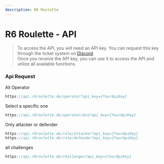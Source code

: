 ```yaml
---
description: R6 Roulette
---
```


# R6 Roulette - API

> To access the API, you will need an API key. You can request this key through the ticket system on [Discord](https://discord.gg/z8ScRvf).  
> Once you receive the API key, you can use it to access the API and utilize all available functions.


### Api Request
All Operator
```js
https://api.r6roulette.de/operator?api_key={YourApiKey}
```
Select a specific one
```js
https://api.r6roulette.de/operator/Ace?api_key={YourApiKey}
```
Only attacker or defender
```js
https://api.r6roulette.de/role/attacker?api_key={YourApiKey}
https://api.r6roulette.de/role/defender?api_key={YourApiKey}
```
all challenges
```js
https://api.r6roulette.de/challenges?api_key={YourApiKey}
```